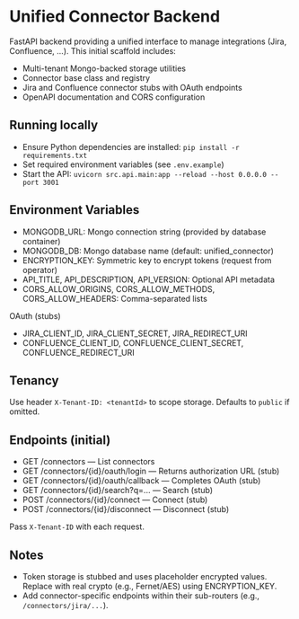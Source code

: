 # Unified Connector Backend

FastAPI backend providing a unified interface to manage integrations (Jira, Confluence, ...). This initial scaffold includes:
- Multi-tenant Mongo-backed storage utilities
- Connector base class and registry
- Jira and Confluence connector stubs with OAuth endpoints
- OpenAPI documentation and CORS configuration

## Running locally

- Ensure Python dependencies are installed: `pip install -r requirements.txt`
- Set required environment variables (see `.env.example`)
- Start the API: `uvicorn src.api.main:app --reload --host 0.0.0.0 --port 3001`

## Environment Variables

- MONGODB_URL: Mongo connection string (provided by database container)
- MONGODB_DB: Mongo database name (default: unified_connector)
- ENCRYPTION_KEY: Symmetric key to encrypt tokens (request from operator)
- API_TITLE, API_DESCRIPTION, API_VERSION: Optional API metadata
- CORS_ALLOW_ORIGINS, CORS_ALLOW_METHODS, CORS_ALLOW_HEADERS: Comma-separated lists

OAuth (stubs)
- JIRA_CLIENT_ID, JIRA_CLIENT_SECRET, JIRA_REDIRECT_URI
- CONFLUENCE_CLIENT_ID, CONFLUENCE_CLIENT_SECRET, CONFLUENCE_REDIRECT_URI

## Tenancy

Use header `X-Tenant-ID: <tenantId>` to scope storage. Defaults to `public` if omitted.

## Endpoints (initial)

- GET /connectors — List connectors
- GET /connectors/{id}/oauth/login — Returns authorization URL (stub)
- GET /connectors/{id}/oauth/callback — Completes OAuth (stub)
- GET /connectors/{id}/search?q=... — Search (stub)
- POST /connectors/{id}/connect — Connect (stub)
- POST /connectors/{id}/disconnect — Disconnect (stub)

Pass `X-Tenant-ID` with each request.

## Notes

- Token storage is stubbed and uses placeholder encrypted values. Replace with real crypto (e.g., Fernet/AES) using ENCRYPTION_KEY.
- Add connector-specific endpoints within their sub-routers (e.g., `/connectors/jira/...`).
